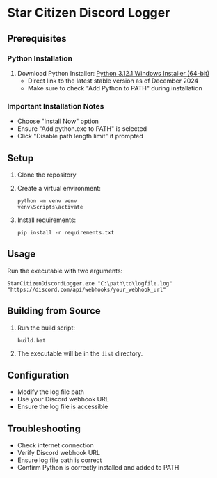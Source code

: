 # Star Citizen Discord Logger

## Prerequisites

### Python Installation
1. Download Python Installer: [Python 3.12.1 Windows Installer (64-bit)](https://www.python.org/ftp/python/3.12.1/python-3.12.1-amd64.exe)
   - Direct link to the latest stable version as of December 2024
   - Make sure to check "Add Python to PATH" during installation

### Important Installation Notes
- Choose "Install Now" option
- Ensure "Add python.exe to PATH" is selected
- Click "Disable path length limit" if prompted

## Setup

1. Clone the repository
2. Create a virtual environment:
   ```
   python -m venv venv
   venv\Scripts\activate
   ```

3. Install requirements:
   ```
   pip install -r requirements.txt
   ```

## Usage

Run the executable with two arguments:
```
StarCitizenDiscordLogger.exe "C:\path\to\logfile.log" "https://discord.com/api/webhooks/your_webhook_url"
```

## Building from Source

1. Run the build script:
   ```
   build.bat
   ```

2. The executable will be in the `dist` directory.

## Configuration

- Modify the log file path
- Use your Discord webhook URL
- Ensure the log file is accessible

## Troubleshooting
- Check internet connection
- Verify Discord webhook URL
- Ensure log file path is correct
- Confirm Python is correctly installed and added to PATH